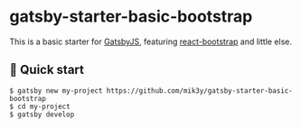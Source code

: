 # gatsby-starter-basic-bootstrap

This is a basic starter for [GatsbyJS](https://www.gatsbyjs.org/), featuring [react-bootstrap](https://react-bootstrap.github.io/) and little else.

## 🚀 Quick start

```
$ gatsby new my-project https://github.com/mik3y/gatsby-starter-basic-bootstrap
$ cd my-project
$ gatsby develop
```
